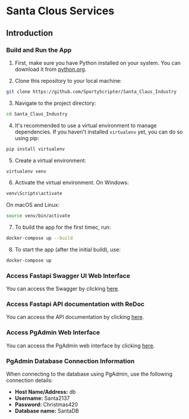 # Santa Clous Services

## Introduction

### Build and Run the App

1. First, make sure you have Python installed on your system. You can download it from [python.org](https://www.python.org/).

2. Clone this repository to your local machine:
```bash
git clone https://github.com/SportyScripter/Santa_Claus_Industry
```

3. Navigate to the project directory:
```bash
cd Santa_Claus_Industry
```

4. It's recommended to use a virtual environment to manage dependencies. If you haven't installed `virtualenv` yet, you can do so using pip:
```bash
pip install virtualenv
```

5. Create a virtual environment:
```bash
virtualenv venv
```

6. Activate the virtual environment. On Windows:
```bash
venv\Scripts\activate
```
On macOS and Linux:
```bash
source venv/bin/activate
```

7. To build the app for the first timec, run:

```bash
docker-compose up --build
```

8. To start the app (after the initial build), use:

```bash
docker-compose up
```
### Access Fastapi Swagger UI Web Interface
You can access the Swagger by clicking [here](http://localhost:8008/docs#/).

### Access Fastapi API documentation with ReDoc
You can access the API documentation by clicking [here](http://localhost:8008/redoc).

### Access PgAdmin Web Interface
You can access the PgAdmin web interface by clicking [here](http://localhost:5050/login?next=%2F).

### PgAdmin Database Connection Information

When connecting to the database using PgAdmin, use the following connection details:

- **Host Name/Address:** db
- **Username:** Santa2137
- **Password:** Christmas420
- **Database name:** SantaDB



